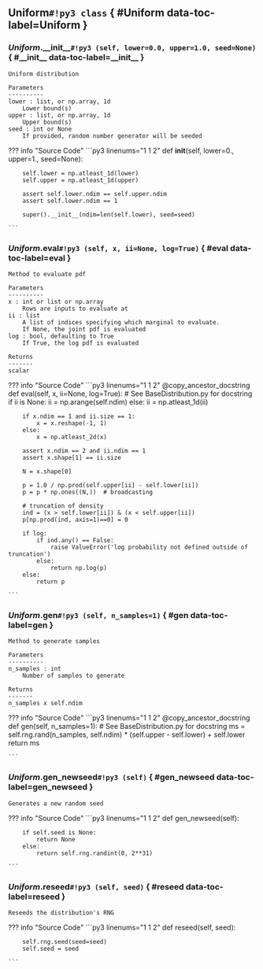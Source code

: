 ## **Uniform**`#!py3 class` { #Uniform data-toc-label=Uniform }


### *Uniform*.**\_\_init\_\_**`#!py3 (self, lower=0.0, upper=1.0, seed=None)` { #\_\_init\_\_ data-toc-label=\_\_init\_\_ }


```
Uniform distribution

Parameters
----------
lower : list, or np.array, 1d
    Lower bound(s)
upper : list, or np.array, 1d
    Upper bound(s)
seed : int or None
    If provided, random number generator will be seeded
```


??? info "Source Code" 
	```py3 linenums="1 1 2" 
	def __init__(self, lower=0., upper=1., seed=None):
	    
	    self.lower = np.atleast_1d(lower)
	    self.upper = np.atleast_1d(upper)
	
	    assert self.lower.ndim == self.upper.ndim
	    assert self.lower.ndim == 1
	
	    super().__init__(ndim=len(self.lower), seed=seed)
	
	```
### *Uniform*.**eval**`#!py3 (self, x, ii=None, log=True)` { #eval data-toc-label=eval }


```
Method to evaluate pdf

Parameters
----------
x : int or list or np.array
    Rows are inputs to evaluate at
ii : list
    A list of indices specifying which marginal to evaluate.
    If None, the joint pdf is evaluated
log : bool, defaulting to True
    If True, the log pdf is evaluated

Returns
-------
scalar
```


??? info "Source Code" 
	```py3 linenums="1 1 2" 
	@copy_ancestor_docstring
	def eval(self, x, ii=None, log=True):
	    # See BaseDistribution.py for docstring
	    if ii is None:
	        ii = np.arange(self.ndim)
	    else:
	        ii = np.atleast_1d(ii)
	
	    if x.ndim == 1 and ii.size == 1:
	        x = x.reshape(-1, 1)
	    else:
	        x = np.atleast_2d(x)
	
	    assert x.ndim == 2 and ii.ndim == 1
	    assert x.shape[1] == ii.size
	
	    N = x.shape[0]
	
	    p = 1.0 / np.prod(self.upper[ii] - self.lower[ii])
	    p = p * np.ones((N,))  # broadcasting
	    
	    # truncation of density
	    ind = (x > self.lower[ii]) & (x < self.upper[ii])
	    p[np.prod(ind, axis=1)==0] = 0
	
	    if log:
	        if ind.any() == False:
	            raise ValueError('log probability not defined outside of truncation')
	        else:
	            return np.log(p)
	    else:
	        return p
	
	```
### *Uniform*.**gen**`#!py3 (self, n_samples=1)` { #gen data-toc-label=gen }


```
Method to generate samples

Parameters
----------
n_samples : int
    Number of samples to generate

Returns
-------
n_samples x self.ndim
```


??? info "Source Code" 
	```py3 linenums="1 1 2" 
	@copy_ancestor_docstring
	def gen(self, n_samples=1):
	    # See BaseDistribution.py for docstring
	    ms = self.rng.rand(n_samples, self.ndim) * (self.upper - self.lower) + self.lower
	    return ms
	
	```
### *Uniform*.**gen\_newseed**`#!py3 (self)` { #gen\_newseed data-toc-label=gen\_newseed }


```
Generates a new random seed
```


??? info "Source Code" 
	```py3 linenums="1 1 2" 
	def gen_newseed(self):
	    
	    if self.seed is None:
	        return None
	    else:
	        return self.rng.randint(0, 2**31)
	
	```
### *Uniform*.**reseed**`#!py3 (self, seed)` { #reseed data-toc-label=reseed }


```
Reseeds the distribution's RNG
```


??? info "Source Code" 
	```py3 linenums="1 1 2" 
	def reseed(self, seed):
	    
	    self.rng.seed(seed=seed)
	    self.seed = seed
	
	```
